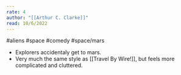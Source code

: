 ```yaml
---
rate: 4
author: "[[Arthur C. Clarke]]"
read: 10/6/2022
---
```



#aliens #space #comedy 
#space/mars

- Explorers accidentaly get to mars.
- Very much the same style as [[Travel By Wire!]], but feels more complicated and cluttered.